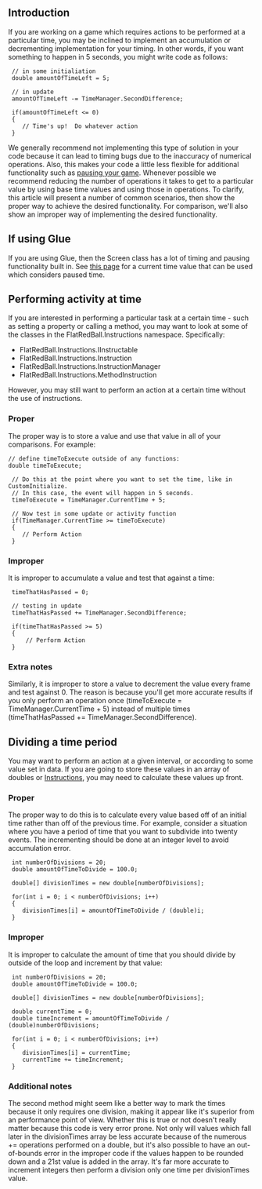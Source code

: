 ## Introduction

If you are working on a game which requires actions to be performed at a particular time, you may be inclined to implement an accumulation or decrementing implementation for your timing. In other words, if you want something to happen in 5 seconds, you might write code as follows:

     // in some initialiation
     double amountOfTimeLeft = 5;

     // in update
     amountOfTimeLeft -= TimeManager.SecondDifference;

     if(amountOfTimeLeft <= 0)
     {
        // Time's up!  Do whatever action
     }

We generally recommend not implementing this type of solution in your code because it can lead to timing bugs due to the inaccuracy of numerical operations. Also, this makes your code a little less flexible for additional functionality such as [pausing your game](/frb/docs/index.php?title=FlatRedBall.Instructions.InstructionManager.PauseEngine "FlatRedBall.Instructions.InstructionManager.PauseEngine"). Whenever possible we recommend reducing the number of operations it takes to get to a particular value by using base time values and using those in operations. To clarify, this article will present a number of common scenarios, then show the proper way to achieve the desired functionality. For comparison, we'll also show an improper way of implementing the desired functionality.

## If using Glue

If you are using Glue, then the Screen class has a lot of timing and pausing functionality built in. See [this page](/frb/docs/index.php?title=Glue:Reference:Screens:PauseAdjustedCurrentTime "Glue:Reference:Screens:PauseAdjustedCurrentTime") for a current time value that can be used which considers paused time.

## Performing activity at time

If you are interested in performing a particular task at a certain time - such as setting a property or calling a method, you may want to look at some of the classes in the FlatRedBall.Instructions namespace. Specifically:

-   FlatRedBall.Instructions.IInstructable
-   FlatRedBall.Instructions.Instruction
-   FlatRedBall.Instructions.InstructionManager
-   FlatRedBall.Instructions.MethodInstruction

However, you may still want to perform an action at a certain time without the use of instructions.

### Proper

The proper way is to store a value and use that value in all of your comparisons. For example:

    // define timeToExecute outside of any functions:
    double timeToExecute;

     // Do this at the point where you want to set the time, like in CustomInitialize.  
     // In this case, the event will happen in 5 seconds. 
     timeToExecute = TimeManager.CurrentTime + 5;

     // Now test in some update or activity function
     if(TimeManager.CurrentTime >= timeToExecute)
     {
        // Perform Action
     }

### Improper

It is improper to accumulate a value and test that against a time:

     timeThatHasPassed = 0;

     // testing in update
     timeThatHasPassed += TimeManager.SecondDifference;

     if(timeThatHasPassed >= 5)
     {
         // Perform Action
     }

### Extra notes

Similarly, it is improper to store a value to decrement the value every frame and test against 0. The reason is because you'll get more accurate results if you only perform an operation once (timeToExecute = TimeManager.CurrentTime + 5) instead of multiple times (timeThatHasPassed += TimeManager.SecondDifference).

## Dividing a time period

You may want to perform an action at a given interval, or according to some value set in data. If you are going to store these values in an array of doubles or [Instructions](/frb/docs/index.php?title=FlatRedBall.Instructions.Instruction "FlatRedBall.Instructions.Instruction"), you may need to calculate these values up front.

### Proper

The proper way to do this is to calculate every value based off of an initial time rather than off of the previous time. For example, consider a situation where you have a period of time that you want to subdivide into twenty events. The incrementing should be done at an integer level to avoid accumulation error.

     int numberOfDivisions = 20;
     double amountOfTimeToDivide = 100.0;

     double[] divisionTimes = new double[numberOfDivisions];

     for(int i = 0; i < numberOfDivisions; i++)
     {
        divisionTimes[i] = amountOfTimeToDivide / (double)i;
     }

### Improper

It is improper to calculate the amount of time that you should divide by outside of the loop and increment by that value:

     int numberOfDivisions = 20;
     double amountOfTimeToDivide = 100.0;

     double[] divisionTimes = new double[numberOfDivisions];

     double currentTime = 0;
     double timeIncrement = amountOfTimeToDivide / (double)numberOfDivisions;

     for(int i = 0; i < numberOfDivisions; i++)
     {
        divisionTimes[i] = currentTime;
        currentTime += timeIncrement;
     }

### Additional notes

The second method might seem like a better way to mark the times because it only requires one division, making it appear like it's superior from an performance point of view. Whether this is true or not doesn't really matter because this code is very error prone. Not only will values which fall later in the divisionTimes array be less accurate because of the numerous += operations performed on a double, but it's also possible to have an out-of-bounds error in the improper code if the values happen to be rounded down and a 21st value is added in the array. It's far more accurate to increment integers then perform a division only one time per divisionTimes value.
